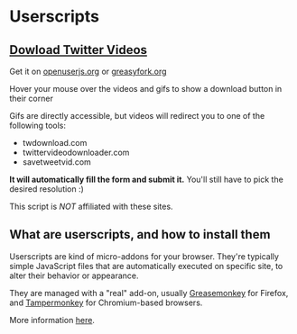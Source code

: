 # Userscripts

## [Dowload Twitter Videos](src/download-twitter-videos.user.ts)

Get it on [openuserjs.org](https://openuserjs.org/scripts/scambier/Dowload_Twitter_Videos) or [greasyfork.org](https://greasyfork.org/en/scripts/382640-twitter-video-download)

Hover your mouse over the videos and gifs to show a download button in their corner

Gifs are directly accessible, but videos will redirect you to one of the following tools:

- twdownload.com
- twittervideodownloader.com
- savetweetvid.com

**It will automatically fill the form and submit it.** You'll still have to pick the desired resolution :)

This script is _NOT_ affiliated with these sites.

## What are userscripts, and how to install them

Userscripts are kind of micro-addons for your browser. They're typically simple JavaScript files that are automatically executed on specific site, to alter their behavior or appearance.

They are managed with a "real" add-on, usually [Greasemonkey](https://addons.mozilla.org/en-US/firefox/addon/greasemonkey/) for Firefox, and [Tampermonkey](https://chrome.google.com/webstore/detail/tampermonkey/dhdgffkkebhmkfjojejmpbldmpobfkfo) for Chromium-based browsers.

More information [here](https://openuserjs.org/about/Userscript-Beginners-HOWTO).
